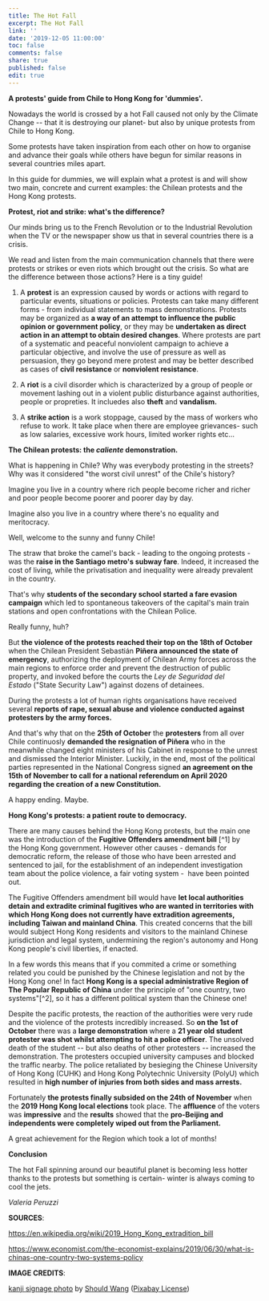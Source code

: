 ```yaml
---
title: The Hot Fall
excerpt: The Hot Fall
link: ''
date: '2019-12-05 11:00:00'
toc: false
comments: false
share: true
published: false
edit: true
---
```

**A protests' guide from Chile to Hong Kong for 'dummies'.**

Nowadays the world is crossed by a hot Fall caused not only by the Climate Change -- that it is destroying our planet- but also by unique protests from Chile to Hong Kong.

Some protests have taken inspiration from each other on how to organise and advance their goals while others have begun for similar reasons in several countries miles apart.

In this guide for dummies, we will explain what a protest is and will show two main, concrete and current examples: the Chilean protests and the Hong Kong protests.

**Protest, riot and strike: what's the difference?**

Our minds bring us to the French Revolution or to the Industrial Revolution when the TV or the newspaper show us that in several countries there is a crisis.

We read and listen from the main communication channels that there were protests or strikes or even riots which brought out the crisis. So what are the difference between those actions? Here is a tiny guide!

1.  A **protest** is an expression caused by words or actions with regard to particular events, situations or policies. Protests can take many different forms - from individual statements to mass demonstrations. Protests may be organized as **a way of an attempt to influence the public opinion or government policy**, or they may be **undertaken as direct action in an attempt to obtain desired changes**. Where protests are part of a systematic and peaceful nonviolent campaign to achieve a particular objective, and involve the use of pressure as well as persuasion, they go beyond mere protest and may be better described as cases of **civil resistance** or **nonviolent resistance**.

2.  A **riot** is a civil disorder which is characterized by a group of people or movement lashing out in a violent public disturbance against authorities, people or propreties. It incluedes also **theft** and **vandalism.**

3.  A **strike action** is a work stoppage, caused by the mass of workers who refuse to work. It take place when there are employee grievances- such as low salaries, excessive work hours, limited worker rights etc...

**The Chilean protests: the *caliente* demonstration.**

What is happening in Chile? Why was everybody protesting in the streets? Why was it considered "the worst civil unrest" of the Chile's history?

Imagine you live in a country where rich people become richer and richer and poor people become poorer and poorer day by day.

Imagine also you live in a country where there's no equality and meritocracy.

Well, welcome to the sunny and funny Chile!

The straw that broke the camel's back - leading to the ongoing protests - was the **raise in the Santiago metro's subway fare**. Indeed, it increased the cost of living, while the privatisation and inequality were already prevalent in the country.

That's why **students of the secondary school started a fare evasion campaign** which led to spontaneous takeovers of the capital's main train stations and open confrontations with the Chilean Police.

Really funny, huh?

But **the violence of the protests reached their top on the 18th of October** when the Chilean President Sebastián **Piñera announced the state of emergency**, authorizing the deployment of Chilean Army forces across the main regions to enforce order and prevent the destruction of public property, and invoked before the courts the *Ley de Seguridad del Estado* (\"State Security Law\") against dozens of detainees.

During the protests a lot of human rights organisations have received several **reports of rape, sexual abuse and violence conducted against protesters by the army forces.**

And that's why that on the **25th of October** the **protesters** from all over Chile continuosly **demanded the resignation of Piñera** who in the meanwhile changed eight ministers of his Cabinet in response to the unrest and dismissed the Interior Minister. Luckily, in the end, most of the political parties represented in the National Congress signed **an agreement on the 15th of November to call for a national referendum on April 2020 regarding the creation of a new Constitution.**

A happy ending. Maybe.

**Hong Kong's protests: a patient route to democracy.**

There are many causes behind the Hong Kong protests, but the main one was the introduction of the **Fugitive Offenders amendment bill** [^1] by the Hong Kong government. However other causes - demands for democratic reform, the release of those who have been arrested and sentenced to jail, for the establishment of an independent investigation team about the police violence, a fair voting system -  have been pointed out.

The Fugitive Offenders amendment bill would have **let local authorities detain and extradite criminal fugitives who are wanted in territories with which Hong Kong does not currently have extradition agreements, including Taiwan and mainland China**. This created concerns that the bill would subject Hong Kong residents and visitors to the mainland Chinese jurisdiction and legal system, undermining the region\'s autonomy and Hong Kong people\'s civil liberties, if enacted.

In a few words this means that if you commited a crime or something related you could be punished by the Chinese legislation and not by the Hong Kong one! In fact **Hong Kong is a special administrative Region of The Popular Republic of China** under the principle of "one country, two systems"[^2], so it has a different political system than the Chinese one!

Despite the pacific protests, the reaction of the authorities were very rude and the violence of the protests incredibly increased. So **on the 1st of October** there was a **large demonstration** where a **21 year old student protester was shot whilst attempting to hit a police officer**. The unsolved death of the student -- but also deaths of other protesters -- increased the demonstration. The protesters occupied university campuses and blocked the traffic nearby. The police retaliated by besieging the Chinese University of Hong Kong (CUHK) and Hong Kong Polytechnic University (PolyU) which resulted in **high number of injuries from both sides and mass arrests.**

Fortunately **the protests finally subsided on the 24th of November** when the **2019 Hong Kong local elections** took place. The **affluence** of the voters was **impressive** and the **results** showed that the **pro-Beijing and independents were completely wiped out from the Parliament.**

A great achievement for the Region which took a lot of months!

**Conclusion**

The hot Fall spinning around our beautiful planet is becoming less hotter thanks to the protests but something is certain- winter is always coming to cool the jets.

_Valeria Peruzzi_

**SOURCES**:

<https://en.wikipedia.org/wiki/2019_Hong_Kong_extradition_bill>

<https://www.economist.com/the-economist-explains/2019/06/30/what-is-chinas-one-country-two-systems-policy>

**IMAGE CREDITS**:

[kanji signage photo](https://unsplash.com/photos/rLousLZ8Nyk) by [Should Wang](https://unsplash.com/@shouldwang) ([Pixabay License](https://pixabay.com/it/service/license/))
